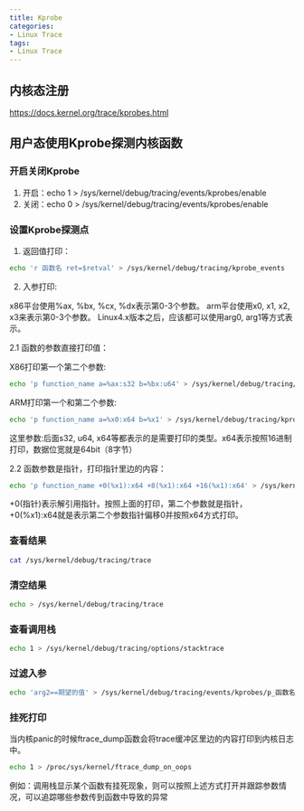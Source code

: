 ```yaml
---
title: Kprobe
categories: 
- Linux Trace
tags:
- Linux Trace
---
```


## 内核态注册
https://docs.kernel.org/trace/kprobes.html

## 用户态使用Kprobe探测内核函数
### 开启关闭Kprobe
1. 开启：echo 1 > /sys/kernel/debug/tracing/events/kprobes/enable
2. 关闭：echo 0 > /sys/kernel/debug/tracing/events/kprobes/enable

### 设置Kprobe探测点
1. 返回值打印：
```bash
echo 'r 函数名 ret=$retval' > /sys/kernel/debug/tracing/kprobe_events
```
2. 入参打印:

x86平台使用%ax, %bx, %cx, %dx表示第0-3个参数。
arm平台使用x0, x1, x2, x3来表示第0-3个参数。
Linux4.x版本之后，应该都可以使用arg0, arg1等方式表示。

2.1 函数的参数直接打印值：

X86打印第一个第二个参数:
```bash
echo 'p function_name a=%ax:s32 b=%bx:u64' > /sys/kernel/debug/tracing/kprobe_events
```
ARM打印第一个和第二个参数:
```bash
echo 'p function_name a=%x0:x64 b=%x1' > /sys/kernel/debug/tracing/kprobe_events
```
这里参数:后面s32, u64, x64等都表示的是需要打印的类型。x64表示按照16进制打印，数据位宽就是64bit（8字节）

2.2 函数参数是指针，打印指针里边的内容：
```bash
echo 'p function_name +0(%x1):x64 +8(%x1):x64 +16(%x1):x64' > /sys/kernel/debug/tracing/kprobe_events
```
+0(指针)表示解引用指针。按照上面的打印，第二个参数就是指针，+0(%x1):x64就是表示第二个参数指针偏移0并按照x64方式打印。

### 查看结果
```bash
cat /sys/kernel/debug/tracing/trace
```

### 清空结果
```bash
echo > /sys/kernel/debug/tracing/trace
```

### 查看调用栈
```bash
echo 1 > /sys/kernel/debug/tracing/options/stacktrace
```

### 过滤入参
```bash
echo 'arg2==期望的值' > /sys/kernel/debug/tracing/events/kprobes/p_函数名_0/filter
```

### 挂死打印
当内核panic的时候ftrace_dump函数会将trace缓冲区里边的内容打印到内核日志中。
```bash
echo 1 > /proc/sys/kernel/ftrace_dump_on_oops
```

例如：调用栈显示某个函数有挂死现象，则可以按照上述方式打开并跟踪参数情况，可以追踪哪些参数传到函数中导致的异常


